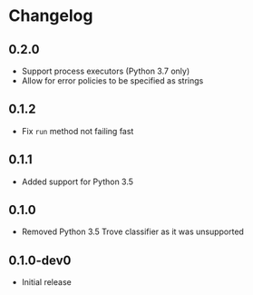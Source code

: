 # Changelog

## 0.2.0

- Support process executors (Python 3.7 only)
- Allow for error policies to be specified as strings

## 0.1.2

- Fix `run` method not failing fast

## 0.1.1

- Added support for Python 3.5

## 0.1.0

- Removed Python 3.5 Trove classifier as it was unsupported

## 0.1.0-dev0

- Initial release